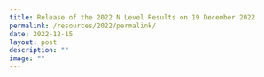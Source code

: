 ```yaml
---
title: Release of the 2022 N Level Results on 19 December 2022
permalink: /resources/2022/permalink/
date: 2022-12-15
layout: post
description: ""
image: ""
---
```


